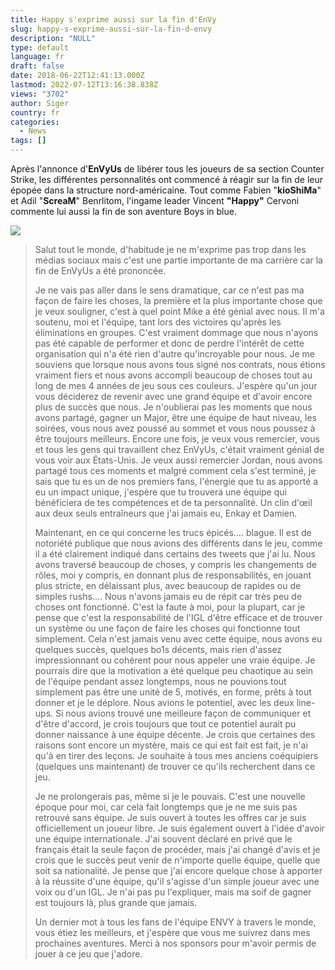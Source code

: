 ```yaml
---
title: Happy s'exprime aussi sur la fin d'EnVy
slug: happy-s-exprime-aussi-sur-la-fin-d-envy
description: "NULL"
type: default
language: fr
draft: false
date: 2018-06-22T12:41:13.000Z
lastmod: 2022-07-12T13:16:38.838Z
views: "3702"
author: Siger
country: fr
categories:
  - News
tags: []
---
```

Après l'annonce d'**EnVyUs** de libérer tous les joueurs de sa section Counter Strike, les différentes personnalités ont commencé à réagir sur la fin de leur épopée dans la structure nord-américaine. Tout comme Fabien "**kioShiMa**" et Adil "**ScreaM**" Benrlitom, l'ingame leader Vincent **"Happy"** Cervoni commente lui aussi la fin de son aventure Boys in blue.

![](/images/articles/5b2ce7de7242c/images/m2b1yZWGH66OuV0cTazAbc8ckVFHIw8Zm5PI53Nw.jpeg)

> Salut tout le monde, d'habitude je ne m'exprime pas trop dans les médias sociaux mais c'est une partie importante de ma carrière car la fin de EnVyUs a été prononcée.  
>  
> Je ne vais pas aller dans le sens dramatique, car ce n'est pas ma façon de faire les choses, la première et la plus importante chose que je veux souligner, c'est à quel point Mike a été génial avec nous. Il m'a soutenu, moi et l'équipe, tant lors des victoires qu'après les éliminations en groupes. C'est vraiment dommage que nous n'ayons pas été capable de performer et donc de perdre l'intérêt de cette organisation qui n'a été rien d'autre qu'incroyable pour nous. Je me souviens que lorsque nous avons tous signé nos contrats, nous étions vraiment fiers et nous avons accompli beaucoup de choses tout au long de mes 4 années de jeu sous ces couleurs. J'espère qu'un jour vous déciderez de revenir avec une grand équipe et d'avoir encore plus de succès que nous. Je n'oublierai pas les moments que nous avons partagé, gagner un Major, être une équipe de haut niveau, les soirées, vous nous avez poussé au sommet et vous nous poussez à être toujours meilleurs. Encore une fois, je veux vous remercier, vous et tous les gens qui travaillent chez EnVyUs, c'était vraiment génial de vous voir aux États-Unis. Je veux aussi remercier Jordan, nous avons partagé tous ces moments et malgré comment cela s'est terminé, je sais que tu es un de nos premiers fans, l'énergie que tu as apporté a eu un impact unique, j'espère que tu trouvera une équipe qui bénéficiera de tes compétences et de ta personnalité. Un clin d'œil aux deux seuls entraîneurs que j'ai jamais eu, Enkay et Damien.  
>  
> Maintenant, en ce qui concerne les trucs épicés.... blague. Il est de notoriété publique que nous avions des différents dans le jeu, comme il a été clairement indiqué dans certains des tweets que j'ai lu. Nous avons traversé beaucoup de choses, y compris les changements de rôles, moi y compris, en donnant plus de responsabilités, en jouant plus stricte, en délaissant plus, avec beaucoup de rapides ou de simples rushs.... Nous n'avons jamais eu de répit car très peu de choses ont fonctionné. C'est la faute à moi, pour la plupart, car je pense que c'est la responsabilité de l'IGL d'être efficace et de trouver un système ou une façon de faire les choses qui fonctionne tout simplement. Cela n'est jamais venu avec cette équipe, nous avons eu quelques succès, quelques bo1s décents, mais rien d'assez impressionnant ou cohérent pour nous appeler une vraie équipe. Je pourrais dire que la motivation a été quelque peu chaotique au sein de l'équipe pendant assez longtemps, nous ne pouvions tout simplement pas être une unité de 5, motivés, en forme, prêts à tout donner et je le déplore. Nous avions le potentiel, avec les deux line-ups. Si nous avions trouvé une meilleure façon de communiquer et d'être d'accord, je crois toujours que tout ce potentiel aurait pu donner naissance à une équipe décente. Je crois que certaines des raisons sont encore un mystère, mais ce qui est fait est fait, je n'ai qu'à en tirer des leçons. Je souhaite à tous mes anciens coéquipiers (quelques uns maintenant) de trouver ce qu'ils recherchent dans ce jeu.  
>  
> Je ne prolongerais pas, même si je le pouvais. C'est une nouvelle époque pour moi, car cela fait longtemps que je ne me suis pas retrouvé sans équipe. Je suis ouvert à toutes les offres car je suis officiellement un joueur libre. Je suis également ouvert à l'idée d'avoir une équipe internationale. J'ai souvent déclaré en privé que le français était la seule façon de procéder, mais j'ai changé d'avis et je crois que le succès peut venir de n'importe quelle équipe, quelle que soit sa nationalité. Je pense que j'ai encore quelque chose à apporter à la réussite d'une équipe, qu'il s'agisse d'un simple joueur avec une voix ou d'un IGL. Je n'ai pas pu l'expliquer, mais ma soif de gagner est toujours là, plus grande que jamais.  
>  
> Un dernier mot à tous les fans de l'équipe ENVY à travers le monde, vous étiez les meilleurs, et j'espère que vous me suivrez dans mes prochaines aventures. Merci à nos sponsors pour m'avoir permis de jouer à ce jeu que j'adore. 
